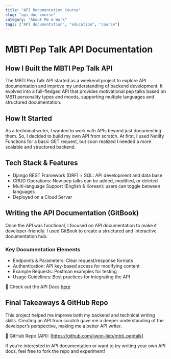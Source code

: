 ```yaml
---
title: "API Documentation Course"
slug: "api-doc-course"
category: "About Me & Work"
tags: ["API documentation", "education", "course"]
---
```

# MBTI Pep Talk API Documentation

## How I Built the MBTI Pep Talk API

The MBTI Pep Talk API started as a weekend project to explore API documentation and improve my understanding of backend development. It evolved into a full-fledged API that provides motivational pep talks based on MBTI personality types and moods, supporting multiple languages and structured documentation.
 
## How It Started

As a technical writer, I wanted to work with APIs beyond just documenting them. So, I decided to build my own API from scratch. At first, I used Netlify Functions for a basic GET request, but soon realized I needed a more scalable and structured backend.

## Tech Stack & Features
- Django REST Framework (DRF) + SQL: API development and data base
- CRUD Operations: New pep talks can be added, modified, or deleted
- Multi-language Support (English & Korean): users can toggle between languages
- Deployed on a Cloud Server

## Writing the API Documentation (GitBook)

Once the API was functional, I focused on API documentation to make it developer-friendly. I used GitBook to create a structured and interactive documentation hub.

### Key Documentation Elements

- Endpoints & Parameters: Clear request/response formats
- Authentication: API key-based access for modifying content
- Example Requests: Postman examples for testing
- Usage Guidelines: Best practices for integrating the API

📌 Check out the API Docs [here](https://techwriting-project.gitbook.io/mbti-peptalk-api-docs/mbti-api)

## Final Takeaways & GitHub Repo

This project helped me improve both my backend and technical writing skills. Creating an API from scratch gave me a deeper understanding of the developer’s perspective, making me a better API writer.

🔗 GitHub Repo (API): [https://github.com/jiwon-lieb/mbti_peptalk]

If you’re interested in API documentation or want to try writing your own API docs, feel free to fork the repo and experiment! 
